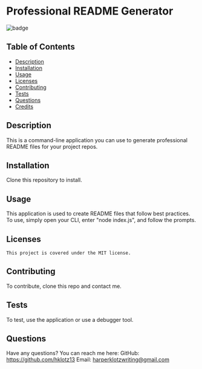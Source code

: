 # Professional README Generator
  ![badge](https://img.shields.io/badge/license-MIT-blue)
  ## Table of Contents
  * [Description](#description)
  * [Installation](#installation)
  * [Usage](#usage)
  * [Licenses](#licenses)
  * [Contributing](#contributing)
  * [Tests](#tests)
  * [Questions](#questions)
  * [Credits](#credits)
  
  ## Description
  This is a command-line application you can use to generate professional README files for your project repos.

  ## Installation
  Clone this repository to install.

  ## Usage
  This application is used to create README files that follow best practices. To use, simply open your CLI, enter "node index.js", and follow the prompts.

  ## Licenses
    This project is covered under the MIT license.

  ## Contributing
  To contribute, clone this repo and contact me.

  ## Tests
  To test, use the application or use a debugger tool.

  ## Questions
  Have any questions? You can reach me here:
  GitHub: https://github.com/hklotz13
  Email: harperklotzwriting@gmail.com
